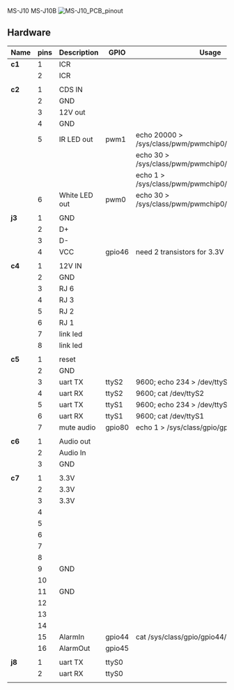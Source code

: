 MS-J10    MS-J10B
![MS-J10_PCB_pinout](https://github.com/sansarus/wiki/assets/6712863/b409989c-2e96-42fa-9d09-d50adcf7ecd8)

## Hardware


| Name | pins |Description| GPIO | Usage |
| --- | --- | --- |---|---|
|**c1** |1| ICR|
||2|ICR |
||
|**c2** |1| CDS IN|
||2|GND |
||3|12V out |
||4|GND |
||5|IR LED out | pwm1 |echo 20000 > /sys/class/pwm/pwmchip0/pwm1/period123
|||||echo 30 >  /sys/class/pwm/pwmchip0/pwm1/duty_cycle
|||||echo 1 > /sys/class/pwm/pwmchip0/pwm1/enable
||6|White LED out | pwm0 | echo 30 >  /sys/class/pwm/pwmchip0/pwm0/duty_cycle
||
|**j3** |1| GND|
||2|D+ |
||3|D- |
||4|VCC | gpio46 | need 2 transistors for 3.3V
||
|**c4** |1| 12V IN|
||2|GND |
||3|RJ 6 |
||4|RJ 3  |
||5|RJ 2 
||6|RJ 1
||7|link led
||8|link led|
||
|**c5** |1| reset|
||2|GND |
||3|uart TX  | ttyS2 | 9600; echo 234 > /dev/ttyS2
||4|uart RX |ttyS2 | 9600; cat /dev/ttyS2
||5|uart TX | ttyS1  | 9600; echo 234 > /dev/ttyS1
||6|uart RX| ttyS1  | 9600; cat /dev/ttyS1
||7|mute audio | gpio80 |echo 1 >  /sys/class/gpio/gpio80/value
||
|**c6** |1| Audio out|
||2|Audio In |
||3|GND |
||
|**c7** |1| 3.3V|
||2| 3.3V |
||3|3.3V |
||4|
||5
||6
||7
||8
||9|GND
||10
||11|GND
||12
||13
||14
||15|AlarmIn | gpio44 | cat /sys/class/gpio/gpio44/value 
||16|AlarmOut | gpio45
||
|**j8** |1|uart TX|ttyS0
||2|uart RX |ttyS0
||






